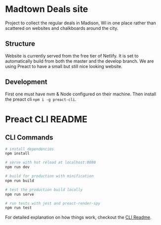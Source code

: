 # Madtown Deals site
Project to collect the regular deals in Madison, WI in one place rather than 
scattered on websites and chalkboards around the city.  

## Structure
Website is currently served from the free tier of Netlify.  It is set to automatically build 
from both the master and the develop branch.  We are using Preact to have a small but still
nice looking website.

## Development
First one must have nvm & Node configured on their machine.  Then install the preact cli `npm i -g preact-cli`.

# Preact CLI README

## CLI Commands

``` bash
# install dependencies
npm install

# serve with hot reload at localhost:8080
npm run dev

# build for production with minification
npm run build

# test the production build locally
npm run serve

# run tests with jest and preact-render-spy 
npm run test
```

For detailed explanation on how things work, checkout the [CLI Readme](https://github.com/developit/preact-cli/blob/master/README.md).


